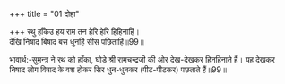 +++
title = "01 दोहा"

+++
रथु हाँकेउ हय राम तन हेरि हेरि हिहिनाहिं।  
देखि निषाद बिषाद बस धुनहिं सीस पछिताहिं॥99॥  

भावार्थ:-सुमन्त्र ने रथ को हाँका, घोडे श्री रामचन्द्रजी की ओर देख-देखकर हिनहिनाते हैं। यह देखकर निषाद लोग विषाद के वश होकर सिर धुन-धुनकर (पीट-पीटकर) पछताते हैं॥99॥  




<div class="audioEmbed"  caption="AIR-वाचनम्" src="https://archive
.org/download/rAmcharitmAnas-AIR/EPI-165.mp3"></div>
